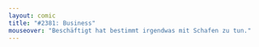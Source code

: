 ```yaml
---
layout: comic
title: "#2381: Business"
mouseover: "Beschäftigt hat bestimmt irgendwas mit Schafen zu tun."
---
```

